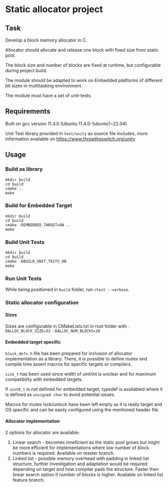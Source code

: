 # Static allocator project

## Task
Develop a block memory allocator in C.

Allocator should allocate and release one block with fixed size from static pool.

The block size and number of blocks are fixed at runtime, but configurable during project build.

The module should be adapted to work on Embedded platforms of different bit sizes in multitasking environment.

The module must have a set of unit-tests.

## Requirements
Built on gcc version 11.4.0 (Ubuntu 11.4.0-1ubuntu1~22.04) 

Unit Test library provided in ```test/unity``` as source file includes, more information available on https://www.throwtheswitch.org/unity

## Usage
### Build as library
```
mkdir build
cd build
cmake ..
make
```
### Build for Embedded Target
```
mkdir build
cd build
cmake -DEMBEDDED_TARGET=ON ..
make
```
### Build Unit Tests
```
mkdir build
cd build
cmake -DBUILD_UNIT_TESTS_ON
make
```

### Run Unit Tests
While being positioned in ```build``` folder, run ```ctest --verbose```.

### Static allocator configuration
#### Sizes
Sizes are configurable in CMakeLists.txt in root folder with ```-DALLOC_BLOCK_SIZE=32 -DALLOC_NUM_BLOCKS=10```

#### Embedded target specific
```block_defs.h``` file has been prepared for inclusion of allocator implementation as a library. There, it is possible to define mutex and compile time assert macros for specific targets or compilers.

```size_t``` has been used since width of uint/int is unclear and for maximum compatibility with embedded targets.

If ```uint8_t``` is not defined for embedded target, typedef is availabled where it is defined as ```unsigned char``` to avoid potential issues.

Macros for mutex lock/unlock have been left empty as it is really target and OS specific and can be easily configured using the mentioned header file.

#### Allocator implementation
2 options for allocator are available:
1. Linear search - becomes inneficient as the static pool grows but might be more efficient for implementations where low number of block numbers is required. Available on master branch.
2. Linked list - possible memory overhead with padding in linked list structure, further investigation and adaptation would be required depending on target and how compiler pads the structure. Faster then linear search option if number of blocks is higher. Available on linked list feature branch.
